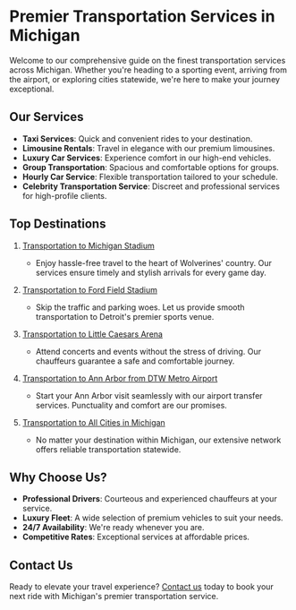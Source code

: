 # Premier Transportation Services in Michigan

Welcome to our comprehensive guide on the finest transportation services across Michigan. Whether you're heading to a sporting event, arriving from the airport, or exploring cities statewide, we're here to make your journey exceptional.

## Our Services

- **Taxi Services**: Quick and convenient rides to your destination.
- **Limousine Rentals**: Travel in elegance with our premium limousines.
- **Luxury Car Services**: Experience comfort in our high-end vehicles.
- **Group Transportation**: Spacious and comfortable options for groups.
- **Hourly Car Service**: Flexible transportation tailored to your schedule.
- **Celebrity Transportation Service**: Discreet and professional services for high-profile clients.

## Top Destinations

1. [Transportation to Michigan Stadium](https://metroelitetransfer.com/blog/transportation-to-michigan-stadium)
   - Enjoy hassle-free travel to the heart of Wolverines' country. Our services ensure timely and stylish arrivals for every game day.

2. [Transportation to Ford Field Stadium](https://metroelitetransfer.com/blog/transportation-to-ford-field-stadium)
   - Skip the traffic and parking woes. Let us provide smooth transportation to Detroit's premier sports venue.

3. [Transportation to Little Caesars Arena](https://metroelitetransfer.com/blog/transportation-to-little-caesars-arena)
   - Attend concerts and events without the stress of driving. Our chauffeurs guarantee a safe and comfortable journey.

4. [Transportation to Ann Arbor from DTW Metro Airport](https://metroelitetransfer.com/blog/transportation-from-detroit-airport-to-ann-arbor)
   - Start your Ann Arbor visit seamlessly with our airport transfer services. Punctuality and comfort are our promises.

5. [Transportation to All Cities in Michigan](https://metroelitetransfer.com)
   - No matter your destination within Michigan, our extensive network offers reliable transportation statewide.

## Why Choose Us?

- **Professional Drivers**: Courteous and experienced chauffeurs at your service.
- **Luxury Fleet**: A wide selection of premium vehicles to suit your needs.
- **24/7 Availability**: We're ready whenever you are.
- **Competitive Rates**: Exceptional services at affordable prices.

## Contact Us

Ready to elevate your travel experience? [Contact us](https://metroelitetransfer.com/contact) today to book your next ride with Michigan's premier transportation service.
